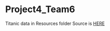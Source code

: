# Project4_Team6
Titanic data in Resources folder
Source is [HERE](https://www.kaggle.com/competitions/titanic)